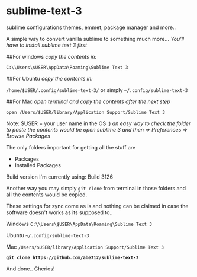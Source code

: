 # sublime-text-3
sublime configurations themes, emmet, package manager and more..

A simple way to convert vanilla sublime to something much more...
*You'll have to install sublime text 3 first*

##For windows 
*copy the contents in:*

`C:\\Users\$USER\AppData\Roaming\Sublime Text 3`

##For Ubuntu
*copy the contents in:*

`/home/$USER/.config/sublime-text-3/`
or simply `~/.config/sublime-text-3`

##For Mac
*open terminal and copy the contents after the next step*

`open /Users/$USER/library/Application Support/Sublime Text 3`



Note: $USER = your user name in the OS :)
*an easy way to check the folder to paste the contents would be open sublime 3 and then => Preferences => Browse Packages*

The only folders important for getting all the stuff are
* Packages
* Installed Packages

Build version I'm currently using: Build 3126

Another way you may simply `git clone` from terminal in those folders and all the contents would be copied.

These settings for sync come as is and nothing can be claimed in case the software doesn't works as its supposed to..

Windows `C:\\Users\$USER\AppData\Roaming\Sublime Text 3`

Ubuntu  `~/.config/sublime-text-3`

Mac `/Users/$USER/library/Application Support/Sublime Text 3`

**`git clone https://github.com/abe312/sublime-text-3`**

And done..
Cherios!

